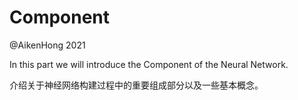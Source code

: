 # Component
@AikenHong 2021 

In this part we will introduce the Component of the Neural Network. 

介绍关于神经网络构建过程中的重要组成部分以及一些基本概念。